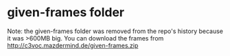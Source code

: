given-frames folder
===================

Note: the given-frames folder was removed from the repo's history because it was >600MB big.
You can download the frames from http://c3voc.mazdermind.de/given-frames.zip
